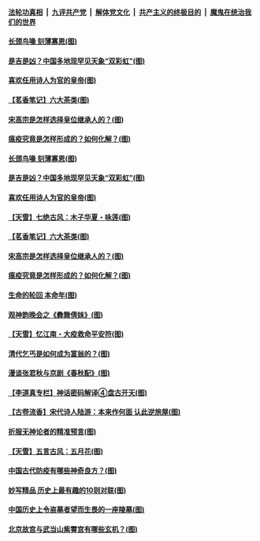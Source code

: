 

####  [法轮功真相](../../../../basic/blob/master/README.md?t=05221801) &nbsp;|&nbsp; [九评共产党](../../../../9ping.md/blob/master/README.md?t=05221801) &nbsp;|&nbsp; [解体党文化](../../../../jtdwh.md/blob/master/README.md?t=05221801)  &nbsp;|&nbsp; [共产主义的终极目的](../../../../gczydzjmd.md/blob/master/README.md?t=05221801) &nbsp;|&nbsp; [魔鬼在统治我们的世界](../../../../mgztzwmdsj.md/blob/master/README.md?t=05221801) 

#### [长颈鸟喙 刻薄寡恩(图)](../pages/p7/933643.md?t=05221801) 

#### [是吉是凶？中国多地现罕见天象“双彩虹”(图)](../pages/p7/933827.md?t=05221801) 

#### [喜欢任用诗人为官的皇帝(图)](../pages/p7/933884.md?t=05221801) 

#### [【茗香笔记】六大茶类(图)](../pages/p7/933648.md?t=05221801) 

#### [宋高宗是怎样选择皇位继承人的？(图)](../pages/p7/933637.md?t=05221801) 

#### [瘟疫究竟是怎样形成的？如何化解？(图)](../pages/p7/933857.md?t=05221801) 

#### [长颈鸟喙 刻薄寡恩(图)](../pages/p7/933643.md?t=05221801) 

#### [是吉是凶？中国多地现罕见天象“双彩虹”(图)](../pages/p7/933827.md?t=05221801) 

#### [喜欢任用诗人为官的皇帝(图)](../pages/p7/933884.md?t=05221801) 

#### [【天雪】七绝古风：木子华夏・咏莲(图)](../pages/p7/933657.md?t=05221801) 

#### [【茗香笔记】六大茶类(图)](../pages/p7/933648.md?t=05221801) 

#### [宋高宗是怎样选择皇位继承人的？(图)](../pages/p7/933637.md?t=05221801) 

#### [瘟疫究竟是怎样形成的？如何化解？(图)](../pages/p7/933857.md?t=05221801) 

#### [生命的轮回 本命年(图)](../pages/p7/933451.md?t=05221801) 

#### [观神韵晚会之《彜舞倩妹》(图)](../pages/p7/932869.md?t=05221801) 

#### [【天雪】忆江南・大疫救命平安符(图)](../pages/p7/933649.md?t=05221801) 

#### [清代乞丐是如何成为富翁的？(图)](../pages/p7/933639.md?t=05221801) 

#### [漫谈张君秋与京剧《春秋配》(图)](../pages/p7/933445.md?t=05221801) 

#### [【李道真专栏】神话密码解译④盘古开天(图)](../pages/p7/933450.md?t=05221801) 

#### [【古卷流香】宋代诗人陆游：本来作何面 认此逆旅屋(图)](../pages/p7/933630.md?t=05221801) 

#### [折服无神论者的精准预言(图)](../pages/p7/933535.md?t=05221801) 

#### [【天雪】五言古风：五月花(图)](../pages/p7/933377.md?t=05221801) 

#### [中国古代防疫有哪些神奇良方？(图)](../pages/p7/933244.md?t=05221801) 

#### [妙写精品 历史上最有趣的10则对联(图)](../pages/p7/933248.md?t=05221801) 

#### [中国历史上令盗墓者望而生畏的一座陵墓(图)](../pages/p7/933422.md?t=05221801) 

#### [北京故宫与武当山紫霄宫有哪些玄机？(图)](../pages/p7/933246.md?t=05221801) 

